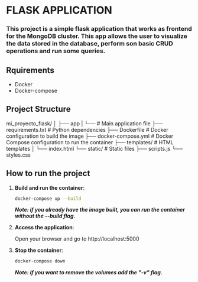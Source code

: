 # FLASK APPLICATION

### This project is a simple flask application that works as frontend for the MongoDB cluster. This app allows the user to visualize the data stored in the database, perform son basic CRUD operations and run some queries.

## Rquirements

- Docker
- Docker-compose

## Project Structure

mi_proyecto_flask/
│
├── app
|    └──                  # Main application file
├── requirements.txt      # Python dependencies
├── Dockerfile            # Docker configuration to build the image
├── docker-compose.yml    # Docker Compose configuration to run the container
├── templates/            # HTML templates
│   └── index.html
└── static/               # Static files
    ├── scripts.js
    └── styles.css

## How to run the project

1. **Build and run the container**:

    ```bash
    docker-compose up --build
    ```
    ***Note: if you already have the image built, you can run the container without the --build flag.***

2. **Access the application**:

    Open your browser and go to http://localhost:5000

3. **Stop the container**:
    ```bash
    docker-compose down
    ```
    ***Note: if you want to remove the volumes add the "-v" flag.***

